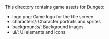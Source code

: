 This directory contains game assets for Dungeo:

- logo.png: Game logo for the title screen
- characters/: Character portraits and sprites
- backgrounds/: Background images
- ui/: UI elements and icons
